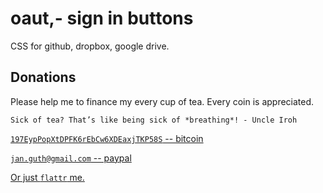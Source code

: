 
# oaut,- sign in buttons
CSS for github, dropbox, google drive.

## Donations
Please help me to finance my every cup of tea. Every coin is appreciated.

```
Sick of tea? That’s like being sick of *breathing*! - Uncle Iroh
```

[`197EypPopXtDPFK6rEbCw6XDEaxjTKP58S` -- bitcoin](http://en.wikipedia.org/wiki/Bitcoin)

[`jan.guth@gmail.com` -- paypal](https://www.paypal.com/us/webapps/mpp/home)

[Or just `flattr`  me.](https://flattr.com/submit/auto?user_id=jguth&url=https://github.com/fentas)
